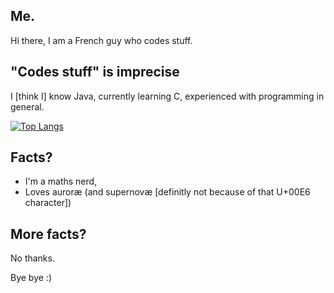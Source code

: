 ## Me.
Hi there,
I am a French guy who codes stuff.

## "Codes stuff" is imprecise
I [think I] know Java, currently learning C, experienced with programming in general.

[![Top Langs](https://github-readme-stats.vercel.app/api/top-langs/?username=sometimesink&layout=pie)](https://github.com/anuraghazra/github-readme-stats)

## Facts?
 - I'm a maths nerd,
 - Loves auroræ (and supernovæ [definitly not because of that U+00E6 character])

## More facts?
No thanks.

Bye bye :)
